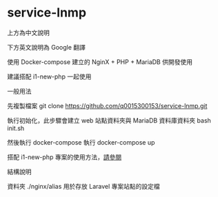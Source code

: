 service-lnmp
============

上方為中文說明

下方英文說明為 Google 翻譯


使用 Docker-compose 建立的 NginX + PHP + MariaDB 供開發使用

建議搭配 i1-new-php 一起使用


一般用法

先複製檔案
	git clone https://github.com/q0015300153/service-lnmp.git

執行初始化，此步驟會建立 web 站點資料夾與 MariaDB 資料庫資料夾
	bash init.sh

然後執行 docker-compose 執行
	docker-compose up

搭配 i1-new-php 專案的使用方法，[請參閱](https://github.com/q0015300153/i1-new-php)


結構說明

資料夾 ./nginx/alias 用於存放 Laravel 專案站點的設定檔